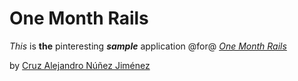 # One Month Rails

*This* is **the** pinteresting ***sample*** application @for@
[*One Month Rails*](http://onemonthrails.com)

by [Cruz Alejandro Núñez Jiménez](http://www.facebook.com/nunez.a.cruz)